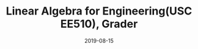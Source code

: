 ---
title: "Linear Algebra for Engineering(USC EE510), Grader"
collection: teaching
type: "Graduate Course"
permalink: /teaching/2019-fall-teaching-1
venue: "University of Southern California, Department of Electrical and Computer Engineering"
date: 2019-08-15
location: "Los Angeles, USA"
---